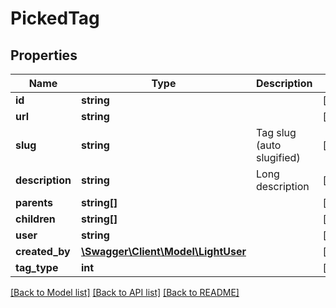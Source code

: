 # PickedTag

## Properties
Name | Type | Description | Notes
------------ | ------------- | ------------- | -------------
**id** | **string** |  | [optional] 
**url** | **string** |  | [optional] 
**slug** | **string** | Tag slug (auto slugified) | [optional] 
**description** | **string** | Long description | [optional] 
**parents** | **string[]** |  | [optional] 
**children** | **string[]** |  | [optional] 
**user** | **string** |  | [optional] 
**created_by** | [**\Swagger\Client\Model\LightUser**](LightUser.md) |  | [optional] 
**tag_type** | **int** |  | [optional] 

[[Back to Model list]](../README.md#documentation-for-models) [[Back to API list]](../README.md#documentation-for-api-endpoints) [[Back to README]](../README.md)


